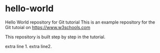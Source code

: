 # hello-world
Hello World repository for Git tutorial
This is an example repository for the Git tutoial on https://www.w3schools.com

This repository is built step by step in the tutorial.

extra line 1.
extra line2.


